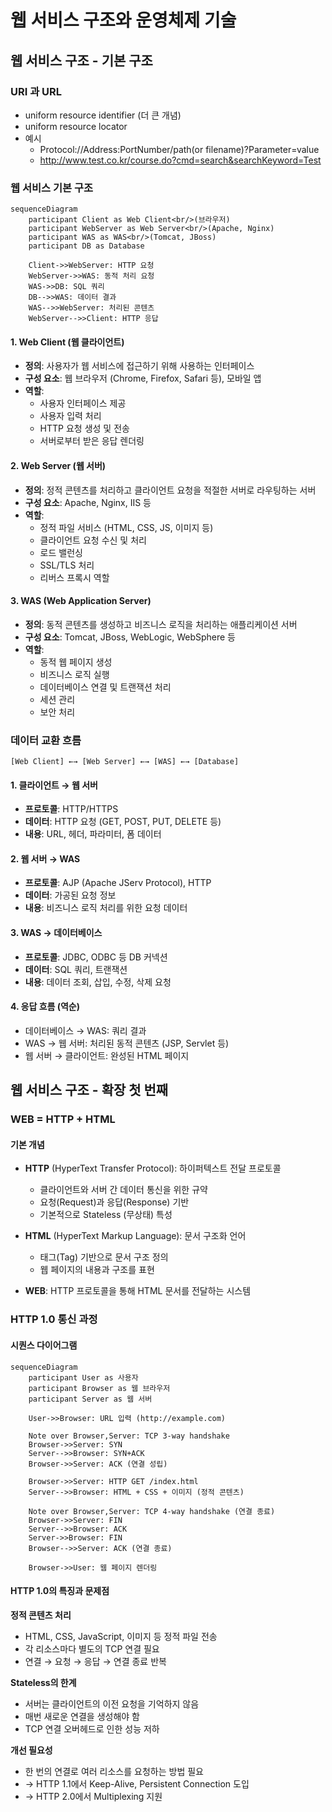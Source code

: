 # 웹 서비스 구조와 운영체제 기술

## 웹 서비스 구조 - 기본 구조

### URI 과 URL
  - uniform resource identifier (더 큰 개념)
  - uniform resource locator
  - 예시
    - Protocol://Address:PortNumber/path(or filename)?Parameter=value
    - http://www.test.co.kr/course.do?cmd=search&searchKeyword=Test
  

### 웹 서비스 기본 구조

```mermaid
sequenceDiagram
    participant Client as Web Client<br/>(브라우저)
    participant WebServer as Web Server<br/>(Apache, Nginx)
    participant WAS as WAS<br/>(Tomcat, JBoss)
    participant DB as Database

    Client->>WebServer: HTTP 요청
    WebServer->>WAS: 동적 처리 요청
    WAS->>DB: SQL 쿼리
    DB-->>WAS: 데이터 결과
    WAS-->>WebServer: 처리된 콘텐츠
    WebServer-->>Client: HTTP 응답
```

#### 1. Web Client (웹 클라이언트)
- **정의**: 사용자가 웹 서비스에 접근하기 위해 사용하는 인터페이스
- **구성 요소**: 웹 브라우저 (Chrome, Firefox, Safari 등), 모바일 앱
- **역할**:
  - 사용자 인터페이스 제공
  - 사용자 입력 처리
  - HTTP 요청 생성 및 전송
  - 서버로부터 받은 응답 렌더링

#### 2. Web Server (웹 서버)
- **정의**: 정적 콘텐츠를 처리하고 클라이언트 요청을 적절한 서버로 라우팅하는 서버
- **구성 요소**: Apache, Nginx, IIS 등
- **역할**:
  - 정적 파일 서비스 (HTML, CSS, JS, 이미지 등)
  - 클라이언트 요청 수신 및 처리
  - 로드 밸런싱
  - SSL/TLS 처리
  - 리버스 프록시 역할

#### 3. WAS (Web Application Server)
- **정의**: 동적 콘텐츠를 생성하고 비즈니스 로직을 처리하는 애플리케이션 서버
- **구성 요소**: Tomcat, JBoss, WebLogic, WebSphere 등
- **역할**:
  - 동적 웹 페이지 생성
  - 비즈니스 로직 실행
  - 데이터베이스 연결 및 트랜잭션 처리
  - 세션 관리
  - 보안 처리

### 데이터 교환 흐름

```
[Web Client] ←→ [Web Server] ←→ [WAS] ←→ [Database]
```

#### 1. 클라이언트 → 웹 서버
- **프로토콜**: HTTP/HTTPS
- **데이터**: HTTP 요청 (GET, POST, PUT, DELETE 등)
- **내용**: URL, 헤더, 파라미터, 폼 데이터

#### 2. 웹 서버 → WAS
- **프로토콜**: AJP (Apache JServ Protocol), HTTP
- **데이터**: 가공된 요청 정보
- **내용**: 비즈니스 로직 처리를 위한 요청 데이터

#### 3. WAS → 데이터베이스
- **프로토콜**: JDBC, ODBC 등 DB 커넥션
- **데이터**: SQL 쿼리, 트랜잭션
- **내용**: 데이터 조회, 삽입, 수정, 삭제 요청

#### 4. 응답 흐름 (역순)
- 데이터베이스 → WAS: 쿼리 결과
- WAS → 웹 서버: 처리된 동적 콘텐츠 (JSP, Servlet 등)
- 웹 서버 → 클라이언트: 완성된 HTML 페이지

## 웹 서비스 구조 - 확장 첫 번째

### WEB = HTTP + HTML

#### 기본 개념
- **HTTP** (HyperText Transfer Protocol): 하이퍼텍스트 전달 프로토콜
  - 클라이언트와 서버 간 데이터 통신을 위한 규약
  - 요청(Request)과 응답(Response) 기반
  - 기본적으로 Stateless (무상태) 특성

- **HTML** (HyperText Markup Language): 문서 구조화 언어
  - 태그(Tag) 기반으로 문서 구조 정의
  - 웹 페이지의 내용과 구조를 표현

- **WEB**: HTTP 프로토콜을 통해 HTML 문서를 전달하는 시스템

### HTTP 1.0 통신 과정

#### 시퀀스 다이어그램

```mermaid
sequenceDiagram
    participant User as 사용자
    participant Browser as 웹 브라우저
    participant Server as 웹 서버

    User->>Browser: URL 입력 (http://example.com)

    Note over Browser,Server: TCP 3-way handshake
    Browser->>Server: SYN
    Server-->>Browser: SYN+ACK
    Browser->>Server: ACK (연결 성립)

    Browser->>Server: HTTP GET /index.html
    Server-->>Browser: HTML + CSS + 이미지 (정적 콘텐츠)

    Note over Browser,Server: TCP 4-way handshake (연결 종료)
    Browser->>Server: FIN
    Server-->>Browser: ACK
    Server->>Browser: FIN
    Browser-->>Server: ACK (연결 종료)

    Browser->>User: 웹 페이지 렌더링
```

#### HTTP 1.0의 특징과 문제점

**정적 콘텐츠 처리**
- HTML, CSS, JavaScript, 이미지 등 정적 파일 전송
- 각 리소스마다 별도의 TCP 연결 필요
- 연결 → 요청 → 응답 → 연결 종료 반복

**Stateless의 한계**
- 서버는 클라이언트의 이전 요청을 기억하지 않음
- 매번 새로운 연결을 생성해야 함
- TCP 연결 오버헤드로 인한 성능 저하

**개선 필요성**
- 한 번의 연결로 여러 리소스를 요청하는 방법 필요
- → HTTP 1.1에서 Keep-Alive, Persistent Connection 도입
- → HTTP 2.0에서 Multiplexing 지원




